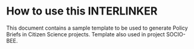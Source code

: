 # How to use this INTERLINKER

This document contains a sample template to be used to generate Policy Briefs in Citizen Science projects. Template also used in project SOCIO-BEE. 